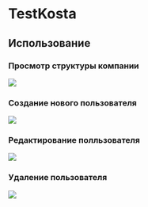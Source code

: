 # TestKosta

## Использование

### Просмотр структуры компании
![](https://github.com/kwenda/TestKosta/blob/master/GIFs/CompanyStructure.gif)

### Создание нового пользователя
![](https://github.com/kwenda/TestKosta/blob/master/GIFs/AddEmployee.gif)

### Редактирование полльзователя
![](https://github.com/kwenda/TestKosta/blob/master/GIFs/EditEmployee.gif)

### Удаление пользователя
![](https://github.com/kwenda/TestKosta/blob/master/GIFs/DeleteEmployee.gif)
